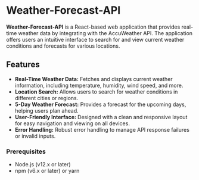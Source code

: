 # Weather-Forecast-API

**Weather-Forecast-API** is a React-based web application that provides real-time weather data by integrating with the AccuWeather API. The application offers users an intuitive interface to search for and view current weather conditions and forecasts for various locations.

## Features

- **Real-Time Weather Data:** Fetches and displays current weather information, including temperature, humidity, wind speed, and more.
- **Location Search:** Allows users to search for weather conditions in different cities or regions.
- **5-Day Weather Forecast:** Provides a forecast for the upcoming days, helping users plan ahead.
- **User-Friendly Interface:** Designed with a clean and responsive layout for easy navigation and viewing on all devices.
- **Error Handling:** Robust error handling to manage API response failures or invalid inputs.

### Prerequisites

- Node.js (v12.x or later)
- npm (v6.x or later) or yarn

